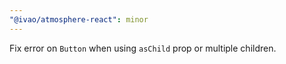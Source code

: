 ```yaml
---
"@ivao/atmosphere-react": minor
---
```


Fix error on `Button` when using `asChild` prop or multiple children.
